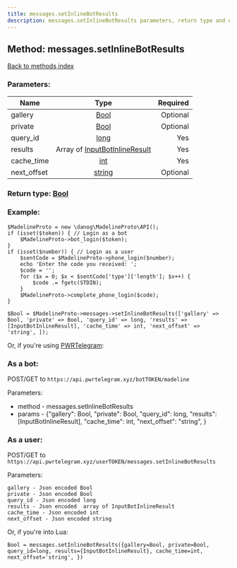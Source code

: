 ```yaml
---
title: messages.setInlineBotResults
description: messages.setInlineBotResults parameters, return type and example
---
```

## Method: messages.setInlineBotResults  
[Back to methods index](index.md)


### Parameters:

| Name     |    Type       | Required |
|----------|:-------------:|---------:|
|gallery|[Bool](../types/Bool.md) | Optional|
|private|[Bool](../types/Bool.md) | Optional|
|query\_id|[long](../types/long.md) | Yes|
|results|Array of [InputBotInlineResult](../types/InputBotInlineResult.md) | Yes|
|cache\_time|[int](../types/int.md) | Yes|
|next\_offset|[string](../types/string.md) | Optional|


### Return type: [Bool](../types/Bool.md)

### Example:


```
$MadelineProto = new \danog\MadelineProto\API();
if (isset($token)) { // Login as a bot
    $MadelineProto->bot_login($token);
}
if (isset($number)) { // Login as a user
    $sentCode = $MadelineProto->phone_login($number);
    echo 'Enter the code you received: ';
    $code = '';
    for ($x = 0; $x < $sentCode['type']['length']; $x++) {
        $code .= fgetc(STDIN);
    }
    $MadelineProto->complete_phone_login($code);
}

$Bool = $MadelineProto->messages->setInlineBotResults(['gallery' => Bool, 'private' => Bool, 'query_id' => long, 'results' => [InputBotInlineResult], 'cache_time' => int, 'next_offset' => 'string', ]);
```

Or, if you're using [PWRTelegram](https://pwrtelegram.xyz):

### As a bot:

POST/GET to `https://api.pwrtelegram.xyz/botTOKEN/madeline`

Parameters:

* method - messages.setInlineBotResults
* params - {"gallery": Bool, "private": Bool, "query_id": long, "results": [InputBotInlineResult], "cache_time": int, "next_offset": "string", }



### As a user:

POST/GET to `https://api.pwrtelegram.xyz/userTOKEN/messages.setInlineBotResults`

Parameters:

```
gallery - Json encoded Bool
private - Json encoded Bool
query_id - Json encoded long
results - Json encoded  array of InputBotInlineResult
cache_time - Json encoded int
next_offset - Json encoded string

```

Or, if you're into Lua:

```
Bool = messages.setInlineBotResults({gallery=Bool, private=Bool, query_id=long, results={InputBotInlineResult}, cache_time=int, next_offset='string', })
```

